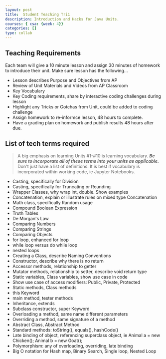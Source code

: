 ```yaml
---
layout: post
title:  Student Teaching Tri1
description: Introduction and Hacks for Java Units.
courses: { csa: {week: 4}}
categories: []
type: collab
---
```


## Teaching Requirements
Each team will give a 10 minute lesson and assign 30 minutes of homework to introduce their unit.  Make sure lesson has the following...
- Lesson describes Purpose and Objectives from AP
- Review of Unit Materials and Videos from AP Classroom
- Key Vocabulary
- Key Coding requirements, share by interactive coding challenges during lesson
- Highlight any Tricks or Gotchas from Unit, could be added to coding challenge
- Assign homework to re-informce lesson, 48 hours to complete.
- Have a grading plan on homework and publish results 48 hours after due.

## List of tech terms required
> A big emphasis on learning Units #1-#10 is learning vocabulary.  ***Be sure to incorporate all of these terms into your units as applicable.***  Don't just have a list of definitions.  It is best if vocabulary is incorporated within working code, ie Jupyter Notebooks.  
* Casting, specifically for Division
* Casting, specifically for Truncating or Rounding
* Wrapper Classes, why wrap int, double. Show examples
* Concatenation, explain or illustrate rules on mixed type Concatenation
* Math class, specifically Random usage
* Compound Boolean Expression
* Truth Tables
* De Morgan's Law
* Comparing Numbers
* Comparing Strings
* Comparing Objects
* for loop, enhanced for loop
* while loop versus do while loop
* nested loops
* Creating a Class, describe Naming Conventions
* Constructor, describe why there is no return
* Accessor methods, relationship to getter
* Mutator methods, relationship to setter, describe void return type
* Static variables, Class variables, show use case in code
* Show use case of access modifiers: Public, Private, Protected
* Static methods, Class methods
* this Keyword
* main method, tester methods
* Inheritance, extends
* Subclass constructor, super Keyword
* Overloading a method, same name different parameters
* Overriding a method, same signature of a method
* Abstract Class, Abstract Method
* Standard methods: toString(), equals(), hashCode()
* Late binding of object, referencing superclass object, ie Animal a = new Chicken(); Animal b = new Goat();
* Polymorphism: any of overloading, overriding, late binding
* Big O notation for Hash map, Binary Search, Single loop, Nested Loop